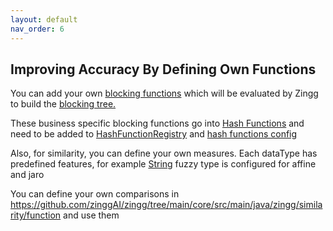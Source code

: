```yaml
---
layout: default
nav_order: 6
---
```

## Improving Accuracy By Defining Own Functions 

You can add your own [blocking functions](https://github.com/zinggAI/zingg/tree/main/core/src/main/java/zingg/hash) which will be evaluated by Zingg to build the [blocking tree.](zModels.md)

These business specific blocking functions go into [Hash Functions](https://github.com/zinggAI/zingg/tree/main/core/src/main/java/zingg/hash) and need to be added to [HashFunctionRegistry](https://github.com/zinggAI/zingg/blob/main/core/src/main/java/zingg/hash/HashFunctionRegistry.java) and [hash functions config](https://github.com/zinggAI/zingg/blob/main/core/src/main/resources/hashFunctions.json)

Also, for similarity, you can define your own measures. Each dataType has predefined features, for example [String](https://github.com/zinggAI/zingg/blob/main/core/src/main/java/zingg/feature/StringFeature.java) fuzzy type is configured for affine and jaro

You can define your own comparisons in https://github.com/zinggAI/zingg/tree/main/core/src/main/java/zingg/similarity/function and use them
